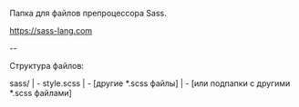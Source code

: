 
Папка для файлов препроцессора Sass.

https://sass-lang.com


--

Структура файлов:


sass/
| - style.scss
| - [другие *.scss файлы]
| - [или подпапки с другими *.scss файлами]

